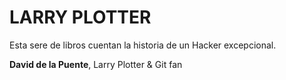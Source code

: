 # LARRY PLOTTER

Esta sere de libros cuentan la historia de un Hacker excepcional.

**David de la Puente**, Larry Plotter & Git fan
